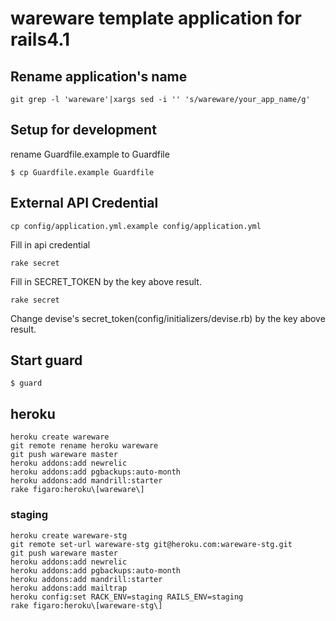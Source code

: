 # wareware template application for rails4.1

## Rename application's name

```
git grep -l 'wareware'|xargs sed -i '' 's/wareware/your_app_name/g'
```

## Setup for development

rename Guardfile.example to Guardfile

```
$ cp Guardfile.example Guardfile
```

## External API Credential

```
cp config/application.yml.example config/application.yml
```

Fill in api credential

```
rake secret
```

Fill in SECRET_TOKEN by the key above result.

```
rake secret
```

Change devise's secret_token(config/initializers/devise.rb) by the key above result.

## Start guard

```
$ guard
```

## heroku

```
heroku create wareware
git remote rename heroku wareware
git push wareware master
heroku addons:add newrelic
heroku addons:add pgbackups:auto-month
heroku addons:add mandrill:starter
rake figaro:heroku\[wareware\]
```

### staging

```
heroku create wareware-stg
git remote set-url wareware-stg git@heroku.com:wareware-stg.git
git push wareware master
heroku addons:add newrelic
heroku addons:add pgbackups:auto-month
heroku addons:add mandrill:starter
heroku addons:add mailtrap
heroku config:set RACK_ENV=staging RAILS_ENV=staging
rake figaro:heroku\[wareware-stg\]
```
